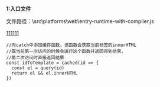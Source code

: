 
**1:入口文件**

文件路径：\src\platforms\web\entry-runtime-with-compiler.js


<a href="../Vue流程/流程.md">111111</a>
```
//向catch中添加缓存函数，该函数会获取当前标签的innerHTML
//既当前第一次访问的时候会运行这个函数并返回得到结果，
//第二次访问时直接返回结果
const idToTemplate = cached(id => {
  const el = query(id)
  return el && el.innerHTML
})

```